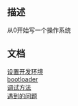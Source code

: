 ## 描述

从0开始写一个操作系统

## 文档

[设置开发环境](./doc/setup_environment.md)  
[bootloader](./doc/bootloader.md)  
[调试方法](./doc/debug.md)  
[遇到的问题](./doc/issues.md)
